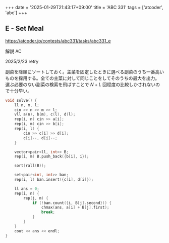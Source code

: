 +++
date = '2025-01-29T21:43:17+09:00'
title = 'ABC 331'
tags = ['atcoder', 'abc']
+++

## E - Set Meal

<https://atcoder.jp/contests/abc331/tasks/abc331_e>

解説 AC

2025/2/23 retry

副菜を降順にソートしておく。主菜を固定したときに選べる副菜のうち一番高いものを採用する。全ての主菜に対して同じことをしてそのうちの最大を出力。
選ぶ必要のない副菜の検索を飛ばすことで $N+L$ 回程度の比較しかされないので十分早い。

```cpp
void solve() {
    ll n, m, l;
    cin >> n >> m >> l;
    vll a(n), b(m), c(l), d(l);
    rep(i, n) cin >> a[i];
    rep(i, m) cin >> b[i];
    rep(i, l) {
        cin >> c[i] >> d[i];
        c[i]--, d[i]--;
    }

    vector<pair<ll, int>> B;
    rep(i, m) B.push_back({b[i], i});

    sort(rall(B));

    set<pair<int, int>> ban;
    rep(i, l) ban.insert({c[i], d[i]});

    ll ans = 0;
    rep(i, n) {
        rep(j, m) {
            if (!ban.count({i, B[j].second})) {
                chmax(ans, a[i] + B[j].first);
                break;
            }
        }
    }
    cout << ans << endl;
}
```
